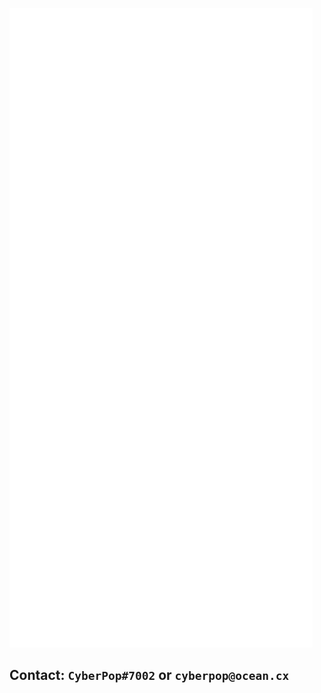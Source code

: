 ![metrics](https://github.com/cybrpop/cybrpop/blob/main/github-metrics.svg)
## Contact: `CyberPop#7002` or `cyberpop@ocean.cx`
